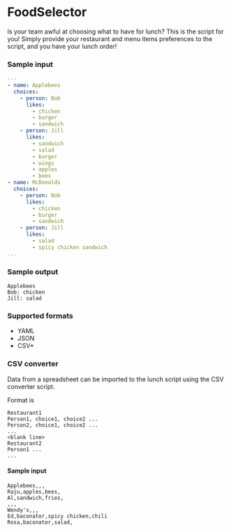 # FoodSelector
Is your team awful at choosing what to have for lunch? This is the script for you! Simply provide your restaurant 
and menu items preferences to the script, and you have your lunch order!

### Sample input
```yaml
---
- name: Applebees
  choices:
    - person: Bob
      likes:
        - chicken
        - burger
        - sandwich
    - person: Jill
      likes:
        - sandwich
        - salad
        - burger
        - wings
        - apples
        - bees
- name: McDonalds
  choices:
    - person: Bob
      likes:
        - chicken
        - burger
        - sandwich
    - person: Jill
      likes:
        - salad
        - spicy chicken sandwich
...
```

### Sample output
```commandline
Applebees
Bob: chicken
Jill: salad
```

### Supported formats
* YAML 
* JSON
* CSV*

### CSV converter
Data from a spreadsheet can be imported to the lunch script using the CSV converter script.

Format is
```
Restaurant1
Person1, choice1, choice2 ...
Person2, choice1, choice2 ...
...
<blank line>
Restaurant2
Person1 ...
...
```

#### Sample input
```csv
Applebees,,,
Raju,apples,bees,
Al,sandwich,fries,
,,,
Wendy's,,,
Ed,baconator,spicy chicken,chili
Rosa,baconator,salad,
```